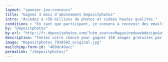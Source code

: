 ```yaml
---
layout: "sponsor-jeu-concours"
title: "Gagnez 3 mois d'abonnement Depositphotos"
intro: "Accèdez à +50 millions de photos et vidéos hautes qualités."
conditions : "En tant que participant, je consens à recevoir des emails de la part du Magazine du Webdesign et Depositphotos."
by: "Depositphotos"
by-url: "http://fr.depositphotos.com/?utm_source=Magazineduwebdesign&utm_medium=freesub&utm_campaign=FR-brand"
description: "Tentez votre chance pour gagner 150 images gratuites par mois de haute qualité durant les 3 prochains mois."
image: "Depositphotos_7918582_original.jpg"
mailchimp-form-id: "460dc49acc"
permalink: "/depositphotos/"
---
```


